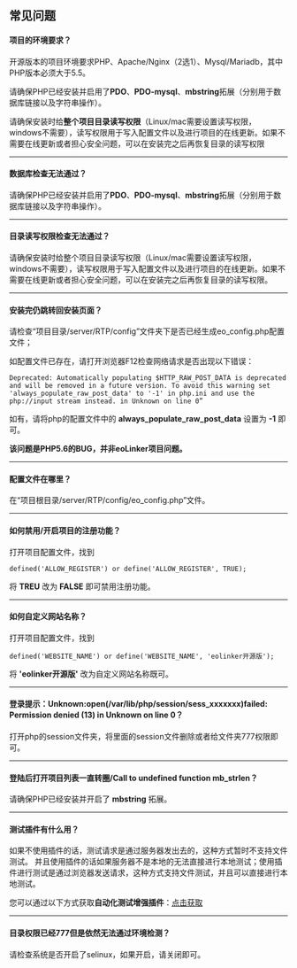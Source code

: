 ## 常见问题
#### 项目的环境要求？
开源版本的项目环境要求PHP、Apache/Nginx（2选1）、Mysql/Mariadb，其中PHP版本必须大于5.5。

请确保PHP已经安装并启用了**PDO**、**PDO-mysql**、**mbstring**拓展（分别用于数据库链接以及字符串操作）。

请确保安装时给**整个项目目录读写权限**（Linux/mac需要设置读写权限，windows不需要），读写权限用于写入配置文件以及进行项目的在线更新。如果不需要在线更新或者担心安全问题，可以在安装完之后再恢复目录的读写权限

---

#### 数据库检查无法通过？
请确保PHP已经安装并启用了**PDO**、**PDO-mysql**、**mbstring**拓展（分别用于数据库链接以及字符串操作）。

---

#### 目录读写权限检查无法通过？
请确保安装时给整个项目目录读写权限（Linux/mac需要设置读写权限，windows不需要），读写权限用于写入配置文件以及进行项目的在线更新。如果不需要在线更新或者担心安全问题，可以在安装完之后再恢复目录的读写权限。

---

#### 安装完仍跳转回安装页面？
请检查“项目目录/server/RTP/config”文件夹下是否已经生成eo_config.php配置文件；

如配置文件已存在，请打开浏览器F12检查网络请求是否出现以下错误：
```
Deprecated: Automatically populating $HTTP_RAW_POST_DATA is deprecated and will be removed in a future version. To avoid this warning set 'always_populate_raw_post_data' to '-1' in php.ini and use the php://input stream instead. in Unknown on line 0”
```
如有，请将php的配置文件中的 **always_populate_raw_post_data** 设置为 **-1** 即可。

**该问题是PHP5.6的BUG，并非eoLinker项目问题。**

---

#### 配置文件在哪里？
在“项目根目录/server/RTP/config/eo_config.php”文件。

---

#### 如何禁用/开启项目的注册功能？
打开项目配置文件，找到
```
defined('ALLOW_REGISTER') or define('ALLOW_REGISTER', TRUE);
```
将 **TREU** 改为 **FALSE** 即可禁用注册功能。

---

#### 如何自定义网站名称？
打开项目配置文件，找到
```
defined('WEBSITE_NAME') or define('WEBSITE_NAME', 'eolinker开源版');
```
将 **'eolinker开源版'** 改为自定义网站名称既可。

---

#### 登录提示：Unknown:open(/var/lib/php/session/sess_xxxxxxx)failed: Permission denied (13) in Unknown on line 0？
打开php的session文件夹，将里面的session文件删除或者给文件夹777权限即可。

---

#### 登陆后打开项目列表一直转圈/Call to undefined function mb_strlen？
请确保PHP已经安装并开启了 **mbstring** 拓展。

---

#### 测试插件有什么用？
如果不使用插件的话，测试请求是通过服务器发出去的，这种方式暂时不支持文件测试。
并且使用插件的话如果服务器不是本地的无法直接进行本地测试；使用插件进行测试是通过浏览器发送请求，这种方式支持文件测试，并且可以直接进行本地测试。

您可以通过以下方式获取**自动化测试增强插件**：[点击获取](https://www.eolinker.com/#/plug/introduce "点击获取")

---

#### 目录权限已经777但是依然无法通过环境检测？
请检查系统是否开启了selinux，如果开启，请关闭即可。
